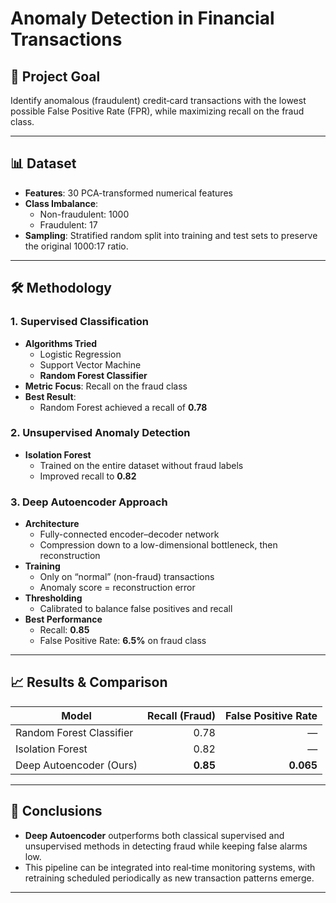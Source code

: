 # Anomaly Detection in Financial Transactions

## 🚀 Project Goal
Identify anomalous (fraudulent) credit‐card transactions with the lowest possible False Positive Rate (FPR), while maximizing recall on the fraud class.

---

## 📊 Dataset
- **Features**: 30 PCA-transformed numerical features  
- **Class Imbalance**:  
  - Non-fraudulent: 1000  
  - Fraudulent: 17  
- **Sampling**: Stratified random split into training and test sets to preserve the original 1000:17 ratio.

---

## 🛠️ Methodology

### 1. Supervised Classification
- **Algorithms Tried**  
  - Logistic Regression  
  - Support Vector Machine  
  - **Random Forest Classifier**  
- **Metric Focus**: Recall on the fraud class  
- **Best Result**:  
  - Random Forest achieved a recall of **0.78**

### 2. Unsupervised Anomaly Detection
- **Isolation Forest**  
  - Trained on the entire dataset without fraud labels  
  - Improved recall to **0.82**

### 3. Deep Autoencoder Approach
- **Architecture**  
  - Fully-connected encoder–decoder network  
  - Compression down to a low-dimensional bottleneck, then reconstruction  
- **Training**  
  - Only on “normal” (non-fraud) transactions  
  - Anomaly score = reconstruction error  
- **Thresholding**  
  - Calibrated to balance false positives and recall  
- **Best Performance**  
  - Recall: **0.85**  
  - False Positive Rate: **6.5%** on fraud class

---

## 📈 Results & Comparison

| Model                         | Recall (Fraud) | False Positive Rate |
|-------------------------------|---------------:|--------------------:|
| Random Forest Classifier      |          0.78  |             —      |
| Isolation Forest              |          0.82  |             —      |
| Deep Autoencoder (Ours)       | **0.85**      | **0.065**         |

---

## 📝 Conclusions
- **Deep Autoencoder** outperforms both classical supervised and unsupervised methods in detecting fraud while keeping false alarms low.  
- This pipeline can be integrated into real‐time monitoring systems, with retraining scheduled periodically as new transaction patterns emerge.

---
